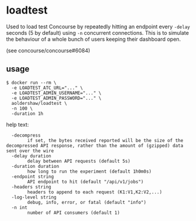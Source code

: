 # loadtest

Used to load test Concourse by repeatedly hitting an endpoint every `-delay`
seconds (5 by default) using `-n` concurrent connections. This is to simulate
the behaviour of a whole bunch of users keeping their dashboard open.

(see concourse/concourse#6084)

## usage

```
$ docker run --rm \
  -e LOADTEST_ATC_URL="..." \
  -e LOADTEST_ADMIN_USERNAME="..." \
  -e LOADTEST_ADMIN_PASSWORD="..." \
  aoldershaw/loadtest \
  -n 100 \
  -duration 1h
```

help text:

```
  -decompress
    	if set, the bytes received reported will be the size of the decompressed API response, rather than the amount of (gzipped) data sent over the wire
  -delay duration
    	delay between API requests (default 5s)
  -duration duration
    	how long to run the experiment (default 1h0m0s)
  -endpoint string
    	API endpoint to hit (default "/api/v1/jobs")
  -headers string
    	headers to append to each request (K1:V1,K2:V2,...)
  -log-level string
    	debug, info, error, or fatal (default "info")
  -n int
    	number of API consumers (default 1)
```
